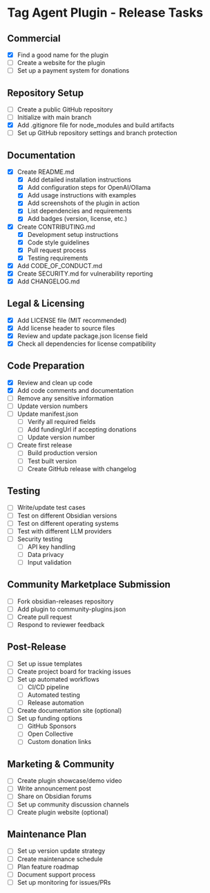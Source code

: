 # Tag Agent Plugin - Release Tasks

## Commercial
- [x] Find a good name for the plugin
- [ ] Create a website for the plugin
- [ ] Set up a payment system for donations

## Repository Setup
- [ ] Create a public GitHub repository
- [ ] Initialize with main branch
- [x] Add .gitignore file for node_modules and build artifacts
- [ ] Set up GitHub repository settings and branch protection

## Documentation
- [x] Create README.md
  - [x] Add detailed installation instructions
  - [x] Add configuration steps for OpenAI/Ollama
  - [x] Add usage instructions with examples
  - [x] Add screenshots of the plugin in action
  - [x] List dependencies and requirements
  - [x] Add badges (version, license, etc.)
- [x] Create CONTRIBUTING.md
  - [x] Development setup instructions
  - [x] Code style guidelines
  - [x] Pull request process
  - [x] Testing requirements
- [x] Add CODE_OF_CONDUCT.md
- [x] Create SECURITY.md for vulnerability reporting
- [x] Add CHANGELOG.md

## Legal & Licensing
- [x] Add LICENSE file (MIT recommended)
- [x] Add license header to source files
- [x] Review and update package.json license field
- [x] Check all dependencies for license compatibility

## Code Preparation
- [x] Review and clean up code
- [x] Add code comments and documentation
- [ ] Remove any sensitive information
- [ ] Update version numbers
- [ ] Update manifest.json
  - [ ] Verify all required fields
  - [ ] Add fundingUrl if accepting donations
  - [ ] Update version number
- [ ] Create first release
  - [ ] Build production version
  - [ ] Test built version
  - [ ] Create GitHub release with changelog

## Testing
- [ ] Write/update test cases
- [ ] Test on different Obsidian versions
- [ ] Test on different operating systems
- [ ] Test with different LLM providers
- [ ] Security testing
  - [ ] API key handling
  - [ ] Data privacy
  - [ ] Input validation

## Community Marketplace Submission
- [ ] Fork obsidian-releases repository
- [ ] Add plugin to community-plugins.json
- [ ] Create pull request
- [ ] Respond to reviewer feedback

## Post-Release
- [ ] Set up issue templates
- [ ] Create project board for tracking issues
- [ ] Set up automated workflows
  - [ ] CI/CD pipeline
  - [ ] Automated testing
  - [ ] Release automation
- [ ] Create documentation site (optional)
- [ ] Set up funding options
  - [ ] GitHub Sponsors
  - [ ] Open Collective
  - [ ] Custom donation links

## Marketing & Community
- [ ] Create plugin showcase/demo video
- [ ] Write announcement post
- [ ] Share on Obsidian forums
- [ ] Set up community discussion channels
- [ ] Create plugin website (optional)

## Maintenance Plan
- [ ] Set up version update strategy
- [ ] Create maintenance schedule
- [ ] Plan feature roadmap
- [ ] Document support process
- [ ] Set up monitoring for issues/PRs
